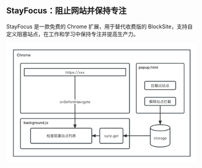## StayFocus：阻止网站并保持专注

StayFocus 是一款免费的 Chrome 扩展，用于替代收费版的 BlockSite，支持自定义阻塞站点，在工作和学习中保持专注并提高生产力。

![架构设计](./docs/StayFocus.png)
